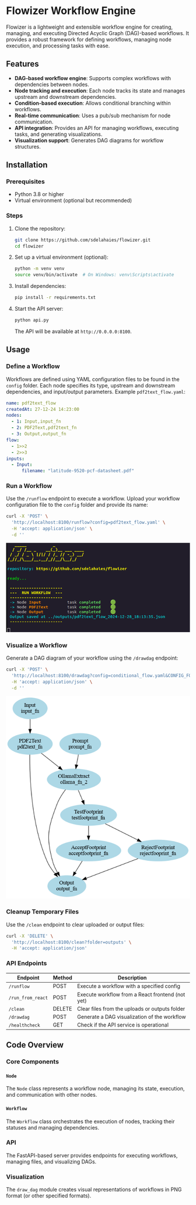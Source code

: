 # Flowizer Workflow Engine

Flowizer is a lightweight and extensible workflow engine for creating, managing, and executing Directed Acyclic Graph (DAG)-based workflows. It provides a robust framework for defining workflows, managing node execution, and processing tasks with ease.

## Features

- **DAG-based workflow engine**: Supports complex workflows with dependencies between nodes.
- **Node tracking and execution**: Each node tracks its state and manages upstream and downstream dependencies.
- **Condition-based execution**: Allows conditional branching within workflows.
- **Real-time communication**: Uses a pub/sub mechanism for node communication.
- **API integration**: Provides an API for managing workflows, executing tasks, and generating visualizations.
- **Visualization support**: Generates DAG diagrams for workflow structures.

## Installation

### Prerequisites

- Python 3.8 or higher
- Virtual environment (optional but recommended)

### Steps

1. Clone the repository:
   ```bash
   git clone https://github.com/sdelahaies/flowizer.git
   cd flowizer
   ```

2. Set up a virtual environment (optional):
   ```bash
   python -m venv venv
   source venv/bin/activate  # On Windows: venv\Scripts\activate
   ```

3. Install dependencies:
   ```bash
   pip install -r requirements.txt
   ```

4. Start the API server:
   ```bash
   python api.py
   ```

   The API will be available at `http://0.0.0.0:8100`.

## Usage

### Define a Workflow

Workflows are defined using YAML configuration files to be found in the `config` folder. Each node specifies its type, upstream and downstream dependencies, and input/output parameters. Example `pdf2text_flow.yaml`:

```yaml
name: pdf2text_flow
createdAt: 27-12-24 14:23:00
nodes:
  - 1: Input,input_fn
  - 2: PDF2Text,pdf2text_fn
  - 3: Output,output_fn
flow: 
  - 1>>2
  - 2>>3
inputs:
  - Input: 
      filename: "latitude-9520-pcf-datasheet.pdf"
```

### Run a Workflow

Use the `/runflow` endpoint to execute a workflow. Upload your workflow configuration file to the `config` folder and provide its name:

```bash
curl -X 'POST' \
  'http://localhost:8100/runflow?config=pdf2text_flow.yaml' \
  -H 'accept: application/json' \
  -d ''
```

![run workflow](./assets/runflow.png)
### Visualize a Workflow

Generate a DAG diagram of your workflow using the `/drawdag` endpoint:

```bash
curl -X 'POST' \
  'http://localhost:8100/drawdag?config=conditional_flow.yaml&CONFIG_FOLDER=..%2Fconfig&OUTPUT_FOLDER=..%2Foutputs&fmt=png' \
  -H 'accept: application/json' \
  -d ''
```

![DAG Visualization](./assets/conditional_flow.png)

### Cleanup Temporary Files

Use the `/clean` endpoint to clear uploaded or output files:

```bash
curl -X 'DELETE' \
  'http://localhost:8100/clean?folder=outputs' \
  -H 'accept: application/json'
```

### API Endpoints

| Endpoint             | Method | Description                                    |
|----------------------|--------|------------------------------------------------|
| `/runflow`           | POST   | Execute a workflow with a specified config     |
| `/run_from_react`    | POST   | Execute workflow from a React frontend (not yet) |
| `/clean`             | DELETE | Clear files from the uploads or outputs folder|
| `/drawdag`           | POST   | Generate a DAG visualization of the workflow  |
| `/healthcheck`       | GET    | Check if the API service is operational       |

## Code Overview

### Core Components

#### `Node`
The `Node` class represents a workflow node, managing its state, execution, and communication with other nodes.

#### `Workflow`
The `Workflow` class orchestrates the execution of nodes, tracking their statuses and managing dependencies.

### API
The FastAPI-based server provides endpoints for executing workflows, managing files, and visualizing DAGs.

### Visualization
The `draw_dag` module creates visual representations of workflows in PNG format (or other specified formats).
